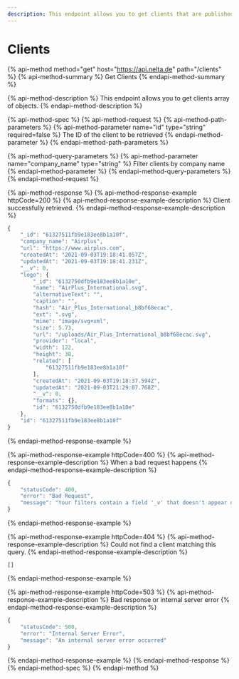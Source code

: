 ```yaml
---
description: This endpoint allows you to get clients that are published by Nelta
---
```


# Clients

{% api-method method="get" host="https://api.nelta.de" path="/clients" %}
{% api-method-summary %}
Get Clients
{% endapi-method-summary %}

{% api-method-description %}
This endpoint allows you to get clients array of objects.
{% endapi-method-description %}

{% api-method-spec %}
{% api-method-request %}
{% api-method-path-parameters %}
{% api-method-parameter name="id" type="string" required=false %}
The ID of the client to be retrieved
{% endapi-method-parameter %}
{% endapi-method-path-parameters %}

{% api-method-query-parameters %}
{% api-method-parameter name="company\_name" type="string" %}
Filter clients by company name
{% endapi-method-parameter %}
{% endapi-method-query-parameters %}
{% endapi-method-request %}

{% api-method-response %}
{% api-method-response-example httpCode=200 %}
{% api-method-response-example-description %}
Client successfully retrieved.
{% endapi-method-response-example-description %}

```javascript
{
    "_id": "61327511fb9e183ee8b1a10f",
    "company_name": "Airplus",
    "url": "https://www.airplus.com",
    "createdAt": "2021-09-03T19:18:41.057Z",
    "updatedAt": "2021-09-03T19:18:41.231Z",
    "__v": 0,
    "logo": {
        "_id": "6132750dfb9e183ee8b1a10e",
        "name": "AirPlus_International.svg",
        "alternativeText": "",
        "caption": "",
        "hash": "Air_Plus_International_b8bf68ecac",
        "ext": ".svg",
        "mime": "image/svg+xml",
        "size": 5.73,
        "url": "/uploads/Air_Plus_International_b8bf68ecac.svg",
        "provider": "local",
        "width": 122,
        "height": 38,
        "related": [
            "61327511fb9e183ee8b1a10f"
        ],
        "createdAt": "2021-09-03T19:18:37.594Z",
        "updatedAt": "2021-09-03T21:29:07.768Z",
        "__v": 0,
        "formats": {},
        "id": "6132750dfb9e183ee8b1a10e"
    },
    "id": "61327511fb9e183ee8b1a10f"
}
```
{% endapi-method-response-example %}

{% api-method-response-example httpCode=400 %}
{% api-method-response-example-description %}
When a bad request happens
{% endapi-method-response-example-description %}

```javascript
{
    "statusCode": 400,
    "error": "Bad Request",
    "message": "Your filters contain a field '_v' that doesn't appear on your model definition nor its relations"
}
```
{% endapi-method-response-example %}

{% api-method-response-example httpCode=404 %}
{% api-method-response-example-description %}
Could not find a client matching this query.
{% endapi-method-response-example-description %}

```
[]
```
{% endapi-method-response-example %}

{% api-method-response-example httpCode=503 %}
{% api-method-response-example-description %}
Bad response or internal server error
{% endapi-method-response-example-description %}

```javascript
{
    "statusCode": 500,
    "error": "Internal Server Error",
    "message": "An internal server error occurred"
}
```
{% endapi-method-response-example %}
{% endapi-method-response %}
{% endapi-method-spec %}
{% endapi-method %}



